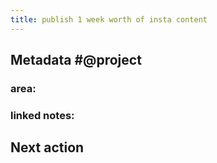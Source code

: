 ```yaml
---
title: publish 1 week worth of insta content
---
```


## **Metadata** #@project
### area:
### linked notes:
## Next  action
###
